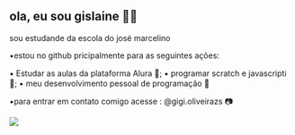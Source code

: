 ## ola, eu sou gislaine 🤍🦩
sou estudande da escola do josé marcelino

▪️estou no github pricipalmente para as seguintes ações:

▪️ Estudar as aulas da plataforma Alura 🩷;
▪️ programar scratch e javascriptℹ 🩷;
▪️ meu desenvolvimento pessoal de programação 🩷

▪️para entrar em contato comigo acesse :
@gigi.oliveirazs 📷

![](https://www.relayhero.com/wp-content/uploads/2017/06/lifewithdogs2.jpg)
